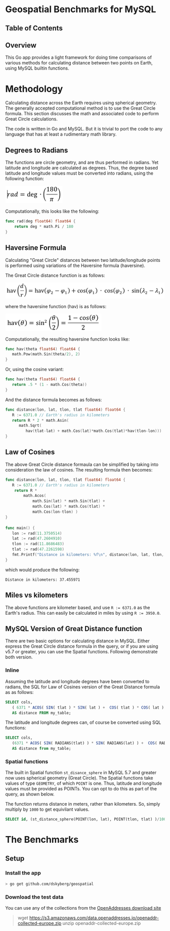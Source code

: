 # Geospatial Benchmarks for MySQL
## Table of Contents

## Overview
This Go app provides a light framework for doing time comparisons of various
methods for calculating distance between two points on Earth, using MySQL 
builtin functions.

# Methodology
Calculating distance across the Earth requires using spherical geometry. The
generally accepted computational method is to use the Great Circle formula. This
section discusses the math and associated code to perform Great Circle 
calculations.  

The code is written in Go and MySQL.  But it is trivial to port the code to any
language that has at least a rudimentary math library.

## Degrees to Radians
The functions are circle geometry, and are thus performed in radians.  Yet latitude and longitude are
calculated as degrees.  Thus, the degree based latitude and longitude values 
must be converted into radians, using the following function:

![](doc/radians.png)

Computationally, this looks like the following:

```go
func rad(deg float64) float64 {
	return deg * math.Pi / 180
}
```
## Haversine Formula
Calculating "Great Circle" distances between two latitude/longitude points is
performed using variations of the Haversine formula (haversine).   

The Great Circle distance function is as follows: 

![](doc/distance.png)

where the haversine function (hav) is as follows:

![](doc/haversine.png)



Computationally, the resulting haversine function looks like:
```go
func hav(theta float64) float64 { 
   math.Pow(math.Sin(theta/2), 2)
}
```
Or, using the cosine variant:
```go
func hav(theta float64) float64 { 
   return .5 * (1 - math.Cos(theta))
}
```
And the distance formula becomes as follows:
```go
func distance(lon, lat, tlon, tlat float64) float64 {
   R := 6371.0 // Earth's radius in kilometers
   return R * 2 * math.Asin(
      math.Sqrt(
         hav(tlat-lat) + math.Cos(lat)*math.Cos(tlat)*hav(tlon-lon)))
}
```
## Law of Cosines
The above Great Circle distance formaula can be simplified by taking into 
consideration the law of cosines.  The resulting formula then becomes:

```go
func distance(lon, lat, tlon, tlat float64) float64 {
   R := 6371.0 // Earth's radius in kilometers
	return R *
		math.Acos(
			math.Sin(lat) * math.Sin(tlat) +
			math.Cos(lat) * math.Cos(tlat) *
			math.Cos(lon-tlon) )
}

func main() {
   lon := rad(11.3750514) 
   lat := rad(47.2604910)
   tlon := rad(11.8686483)
   tlat := rad(47.2261598)
   fmt.Printf("Distance in kilometers: %f\n", distance(lon, lat, tlon, tlat))
}
```

which would produce the following:

```
Distance in kilometers: 37.455971
```
## Miles vs kilometers
The above functions are kilometer based, and use `R := 6371.0` as the Earth's 
radius. This can easily be calculated in miles by using `R := 3950.0`.

## MySQL Version of Great Distance function
There are two basic options for calculating distance in MySQL.  Either express
the Great Circle distance formula in the query, or if you are using v5.7 or 
greater, you can use the Spatial functions.  Following demonstrate both version.

### Inline
Assuming the latitude and longitude degrees have been converted to radians, 
the SQL for Law of Cosines version of the Great Distance formula as as follows:

```SQL
SELECT cols, 
   ( 6371 * ACOS( SIN( tlat ) * SIN( lat ) +  COS( tlat ) * COS( lat ) * COS( lon - tlon ))
   AS distance FROM my_table;
```
The latitude and longitude degrees can, of course be converted using SQL 
functions:

```SQL
SELECT cols, 
   (6371 * ACOS( SIN( RADIANS(tlat) ) * SIN( RADIANS(lat) ) +  COS( RADIANS(tlat) ) * COS( RADIANS(lat) ) * COS( RADIANS(lon) - RADIANS(tlon) ) )
   AS distance from my_table;
```
### Spatial functions
The built in Spatial function `st_disance_sphere` in MySQL 5.7 and greater now 
uses spherical geometry (Great Circle). The Spatial functions take values of
type `GEOMETRY`, of which `POINT` is one.  Thus, latitude and longitude values
must be provided as POINTs. You can opt to do this as part of the query, as 
shown below.

The function returns distance in meters, rather than kilometers. So, simply 
multiply by `1000` to get equivilant values.

```SQL
SELECT id, (st_distance_sphere(POINT(lon, lat), POINT(tlon, tlat) )/1000) AS distance FROM my_table;
```
# The Benchmarks

## Setup
### Install the app
```sh
> go get github.com/dskyberg/geospatial
```
### Download the test data
You can use any of the collections from the [OpenAddresses download site](http://results.openaddresses.io)
> wget https://s3.amazonaws.com/data.openaddresses.io/openaddr-collected-europe.zip
> unzip openaddr-collected-europe.zip